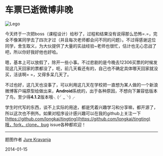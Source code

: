 车票已逝微博非晚
================
![Lego](http://farm6.staticflickr.com/5472/11965239225_1b5eeb6d18_o.jpg)

今天终于一次把boss（课程设计）给秒了，过程和结果没有说得那么恐怖=.=，完全不像某同学去了四次才过（并且每次老师都会问不同的问题）。不过得感谢这位同学，舍生取义，为大伙提供了大量的实战经验~老师也很忙，估计也无心恋战了吧，所以你好我好他也好哈。

嗯，基本上可以放假了，除开一些小事。不过悲剧的是今晚去12306买票的时候发现这几天回家的票都没了，呃，前几天看还有的，自己也不确定具体哪天回家就没买，活该啊= =，又得多呆几天了。

不过也好，这几天也没事了，可以利用这几天在学校把一直想为某人做的一个新浪微博客户端原型给做出来，**Android**系统的，出于各种原因，不想向下兼容低版本了鸟，至少得**4.1.2**版本哦╮(╯_╰)╭

学生时代写的东西，谈不上实际的用途，都是凭着兴趣学习和分享嘛，都开源了，所以这次也不例外。如果对程序设计感兴趣可以在我的github上关注一下[https://github.com/longkai/tingting](https://github.com/longkai/tingting)哦，fork，clone，bug issue各种都欢迎！

---
题图作者 [Jure Kravanja](http://500px.com/yurko)

2014-01-15
